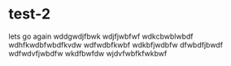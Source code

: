 # test-2
lets go again
wddgwdjfbwk
wdjfjwbfwf
wdkcbwblwbdf
wdhfkwdbfwbdfkvdw
wdfwdbfkwbf
wdkbfjwdbfw
dfwbdfjbwdf
wdfwdvfjwbdfw
wkdfbwfdw
wjdvfwbfkfwkbwf
